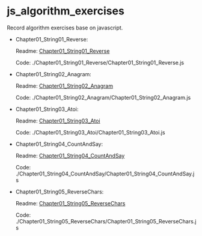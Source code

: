 # js_algorithm_exercises

Record algorithm exercises base on javascript.

- Chapter01_String01_Reverse:

  Readme: [Chapter01_String01_Reverse](./Chapter01_String01_Reverse/Chapter01_String01_Reverse.md)

  Code: ./Chapter01_String01_Reverse/Chapter01_String01_Reverse.js

- Chapter01_String02_Anagram:

  Readme: [Chapter01_String02_Anagram](./Chapter01_String02_Anagram/Chapter01_String02_Anagram.md)

  Code: ./Chapter01_String02_Anagram/Chapter01_String02_Anagram.js

- Chapter01_String03_Atoi:

  Readme: [Chapter01_String03_Atoi](./Chapter01_String03_Atoi/Chapter01_String03_Atoi.md)

  Code: ./Chapter01_String03_Atoi/Chapter01_String03_Atoi.js

- Chapter01_String04_CountAndSay:

  Readme: [Chapter01_String04_CountAndSay](./Chapter01_String04_CountAndSay/Chapter01_String04_CountAndSay.md)

  Code: ./Chapter01_String04_CountAndSay/Chapter01_String04_CountAndSay.js

- Chapter01_String05_ReverseChars:

  Readme: [Chapter01_String05_ReverseChars](./Chapter01_String05_ReverseChars/Chapter01_String05_ReverseChars.md)

  Code: ./Chapter01_String05_ReverseChars/Chapter01_String05_ReverseChars.js
